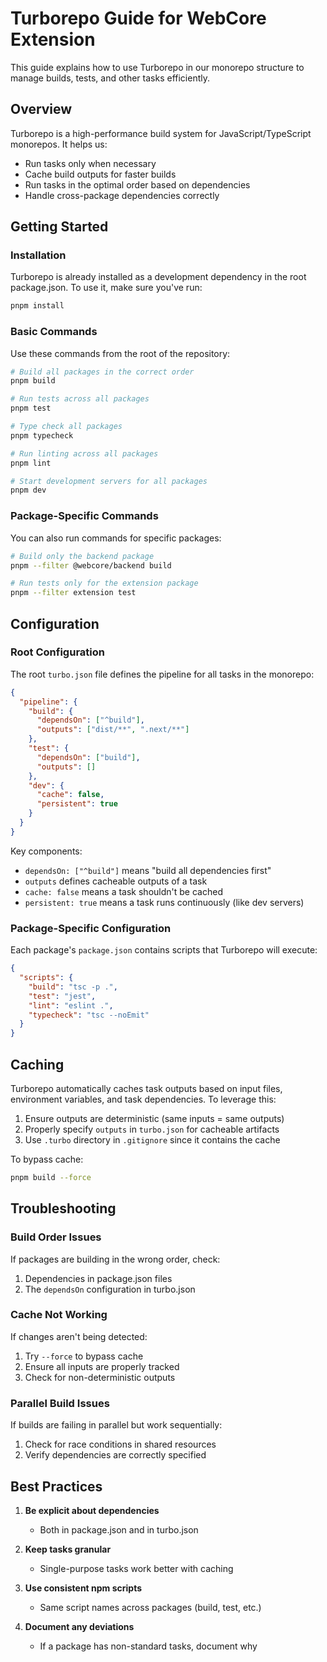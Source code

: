 # Turborepo Guide for WebCore Extension

This guide explains how to use Turborepo in our monorepo structure to manage builds, tests, and other tasks efficiently.

## Overview

Turborepo is a high-performance build system for JavaScript/TypeScript monorepos. It helps us:

- Run tasks only when necessary
- Cache build outputs for faster builds
- Run tasks in the optimal order based on dependencies
- Handle cross-package dependencies correctly

## Getting Started

### Installation

Turborepo is already installed as a development dependency in the root package.json. To use it, make sure you've run:

```bash
pnpm install
```

### Basic Commands

Use these commands from the root of the repository:

```bash
# Build all packages in the correct order
pnpm build

# Run tests across all packages
pnpm test

# Type check all packages
pnpm typecheck

# Run linting across all packages
pnpm lint

# Start development servers for all packages
pnpm dev
```

### Package-Specific Commands

You can also run commands for specific packages:

```bash
# Build only the backend package
pnpm --filter @webcore/backend build

# Run tests only for the extension package
pnpm --filter extension test
```

## Configuration

### Root Configuration

The root `turbo.json` file defines the pipeline for all tasks in the monorepo:

```json
{
  "pipeline": {
    "build": {
      "dependsOn": ["^build"],
      "outputs": ["dist/**", ".next/**"]
    },
    "test": {
      "dependsOn": ["build"],
      "outputs": []
    },
    "dev": {
      "cache": false,
      "persistent": true
    }
  }
}
```

Key components:

- `dependsOn: ["^build"]` means "build all dependencies first"
- `outputs` defines cacheable outputs of a task
- `cache: false` means a task shouldn't be cached
- `persistent: true` means a task runs continuously (like dev servers)

### Package-Specific Configuration

Each package's `package.json` contains scripts that Turborepo will execute:

```json
{
  "scripts": {
    "build": "tsc -p .",
    "test": "jest",
    "lint": "eslint .",
    "typecheck": "tsc --noEmit"
  }
}
```

## Caching

Turborepo automatically caches task outputs based on input files, environment variables, and task dependencies. To leverage this:

1. Ensure outputs are deterministic (same inputs = same outputs)
2. Properly specify `outputs` in `turbo.json` for cacheable artifacts
3. Use `.turbo` directory in `.gitignore` since it contains the cache

To bypass cache:

```bash
pnpm build --force
```

## Troubleshooting

### Build Order Issues

If packages are building in the wrong order, check:

1. Dependencies in package.json files
2. The `dependsOn` configuration in turbo.json

### Cache Not Working

If changes aren't being detected:

1. Try `--force` to bypass cache
2. Ensure all inputs are properly tracked
3. Check for non-deterministic outputs

### Parallel Build Issues

If builds are failing in parallel but work sequentially:

1. Check for race conditions in shared resources
2. Verify dependencies are correctly specified

## Best Practices

1. **Be explicit about dependencies**

   - Both in package.json and in turbo.json

2. **Keep tasks granular**

   - Single-purpose tasks work better with caching

3. **Use consistent npm scripts**

   - Same script names across packages (build, test, etc.)

4. **Document any deviations**
   - If a package has non-standard tasks, document why
